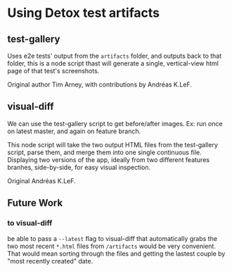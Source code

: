 # Using Detox test artifacts

## test-gallery

Uses e2e tests' output from the `artifacts` folder, and outputs back to that folder, this is a node script thast will generate a single, vertical-view html page of that test's screenshots.

Original author Tim Arney, with contributions by Andréas K.LeF.

## visual-diff

We can use the test-gallery script to get before/after images. Ex: run once on latest master, and again on feature branch.

This node script will take the two output HTML files from the test-gallery script, parse them, and merge them into one single continuous file. Displaying two versions of the app, ideally from two different features branhes, side-by-side, for easy visual inspection.

Original Andréas K.LeF.

## Future Work

### to visual-diff

be able to pass a `--latest` flag to visual-diff that automatically grabs the two most recent  `*.html` files from `/artifacts` would be very convenient. That would mean sorting through the files and getting the lastest couple by "most recently created" date.
